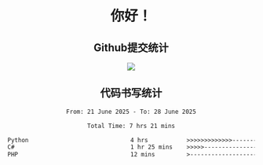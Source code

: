 <div align="center">
<h1>你好！</h1>

<h2>Github提交统计</h2>
<a href="https://github.com/ikun0014">
    <img src="https://github-readme-stats.vercel.app/api?username=ikun0014&include_all_commits=true&count_private=true&locale=cn&show_icons=true&bg_color=0,EC6C6C,FFD479,FFFC79,73FA79,73FDFF,D783FF"/>
  </a>
</div>

<div align="center">
<h2>代码书写统计</h2>
  
<!--START_SECTION:waka-->

```txt
From: 21 June 2025 - To: 28 June 2025

Total Time: 7 hrs 21 mins

Python                             4 hrs           >>>>>>>>>>>>>------------   53.99 %
C#                                 1 hr 25 mins    >>>>>--------------------   19.19 %
PHP                                12 mins         >------------------------   02.90 %
```

<!--END_SECTION:waka-->

</div>
